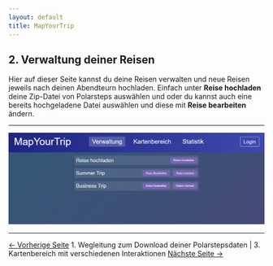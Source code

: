 ```yaml
---
layout: default
title: MapYourTrip
---
```


## 2. Verwaltung deiner Reisen

Hier auf dieser Seite kannst du deine Reisen verwalten und neue Reisen jeweils nach deinen Abendteurn hochladen. Einfach unter **Reise hochladen** deine Zip-Datei von Polarsteps auswählen und oder du kannst auch eine bereits hochgeladene Datei auswählen und diese mit **Reise bearbeiten** ändern.

---

![Page Verwaltung](bilder\02_Homepage_Screenshot.png)

---

[<- Vorherige Seite](01_Polarsteps.md) 1. Wegleitung zum Download deiner Polarstepsdaten | 3. Kartenbereich mit verschiedenen Interaktionen [Nächste Seite ->](03_MapPage.md)